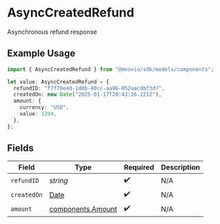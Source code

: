 # AsyncCreatedRefund

Asynchronous refund response

## Example Usage

```typescript
import { AsyncCreatedRefund } from "@moovio/sdk/models/components";

let value: AsyncCreatedRefund = {
  refundID: "f7f79e4d-1d0b-40cc-aa96-052aacdbf3d7",
  createdOn: new Date("2025-01-17T20:43:26.221Z"),
  amount: {
    currency: "USD",
    value: 1204,
  },
};
```

## Fields

| Field                                                                                         | Type                                                                                          | Required                                                                                      | Description                                                                                   |
| --------------------------------------------------------------------------------------------- | --------------------------------------------------------------------------------------------- | --------------------------------------------------------------------------------------------- | --------------------------------------------------------------------------------------------- |
| `refundID`                                                                                    | *string*                                                                                      | :heavy_check_mark:                                                                            | N/A                                                                                           |
| `createdOn`                                                                                   | [Date](https://developer.mozilla.org/en-US/docs/Web/JavaScript/Reference/Global_Objects/Date) | :heavy_check_mark:                                                                            | N/A                                                                                           |
| `amount`                                                                                      | [components.Amount](../../models/components/amount.md)                                        | :heavy_check_mark:                                                                            | N/A                                                                                           |